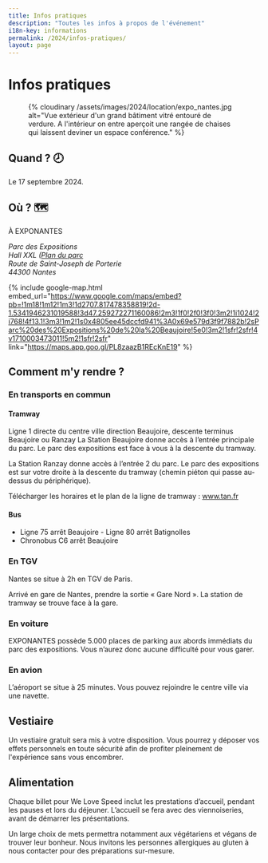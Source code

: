 ```yaml
---
title: Infos pratiques
description: "Toutes les infos à propos de l'événement"
i18n-key: informations
permalink: /2024/infos-pratiques/
layout: page
---
```


# Infos pratiques

<figure>
  {% cloudinary /assets/images/2024/location/expo_nantes.jpg alt="Vue extérieur d'un grand bâtiment vitré entouré de verdure. A l'intérieur on entre aperçoit une rangée de chaises qui laissent deviner un espace conférence." %}
</figure>

## Quand ? <span aria-hidden>🕗</span>

Le 17 septembre 2024.

## Où ? <span aria-hidden>🗺️</span>

À EXPONANTES

<address>
  Parc des Expositions<br>
  Hall XXL (<a href="https://www.exponantes.com/system/page_attachments/384/attachments/original_expn-plan-hd01.pdf" target="_blank" rel="noopener">Plan du parc</a><br>
  Route de Saint-Joseph de Porterie<br>
  44300 Nantes
</address>

{% include google-map.html embed_url="https://www.google.com/maps/embed?pb=!1m18!1m12!1m3!1d2707.817478358819!2d-1.5341946231019588!3d47.259272271160086!2m3!1f0!2f0!3f0!3m2!1i1024!2i768!4f13.1!3m3!1m2!1s0x4805ee45dccfd941%3A0x69e579d3f9f7882b!2sParc%20des%20Expositions%20de%20la%20Beaujoire!5e0!3m2!1sfr!2sfr!4v1710003473011!5m2!1sfr!2sfr" link="https://maps.app.goo.gl/PL8zaazB1REcKnE19" %}

## Comment m'y rendre ?

### En transports en commun

#### **Tramway**

Ligne 1 directe du centre ville direction Beaujoire, descente terminus Beaujoire ou Ranzay La Station Beaujoire donne accès à l’entrée principale du parc. Le parc des expositions est face à vous à la descente du tramway.

La Station Ranzay donne accès à l’entrée 2 du parc. Le parc des expositions est sur votre droite à la descente du tramway (chemin piéton qui passe au-dessus du périphérique).

Télécharger les horaires et le plan de la ligne de tramway : <a href="https://www.tan.fr">www.tan.fr</a>

#### **Bus**

* Ligne 75 arrêt Beaujoire - Ligne 80 arrêt Batignolles
* Chronobus C6 arrêt Beaujoire

### En TGV

Nantes se situe à 2h en TGV de Paris.

Arrivé en gare de Nantes, prendre la sortie « Gare Nord ». La station de tramway se trouve face à la gare. 

### En voiture

EXPONANTES possède 5.000 places de parking aux abords immédiats du parc des expositions. Vous n’aurez donc aucune difficulté pour vous garer.

### En avion

L’aéroport se situe à 25 minutes. Vous pouvez rejoindre le centre ville via une navette.

## Vestiaire

Un vestiaire gratuit sera mis à votre disposition. Vous pourrez y déposer vos effets personnels en toute sécurité afin de profiter pleinement de l'expérience sans vous encombrer.

## Alimentation

Chaque billet pour We Love Speed inclut les prestations d’accueil, pendant les pauses et lors du déjeuner. L’accueil se fera avec des viennoiseries, avant de démarrer les présentations.

Un large choix de mets permettra notamment aux végétariens et végans de trouver leur bonheur. Nous invitons les personnes allergiques au gluten à nous contacter pour des préparations sur-mesure.
